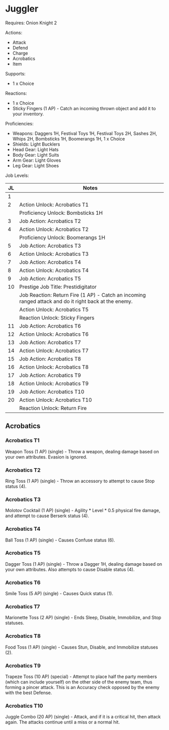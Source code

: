 # Juggler

Requires: Onion Knight 2

Actions:

- Attack
- Defend
- Charge
- Acrobatics
- Item

Supports:

- 1 x Choice

Reactions:

- 1 x Choice
- Sticky Fingers (1 AP) - Catch an incoming thrown object and add it to your inventory.

Proficiencies:

- Weapons: Daggers 1H, Festival Toys 1H, Festival Toys 2H, Sashes 2H, Whips 2H, Bombsticks 1H, Boomerangs 1H, 1 x Choice
- Shields: Light Bucklers
- Head Gear: Light Hats
- Body Gear: Light Suits
- Arm Gear: Light Gloves
- Leg Gear: Light Shoes

Job Levels:

| JL | Notes |
| --- | --- |
| 1 | 
| 2 | Action Unlock: Acrobatics T1
|   | Proficiency Unlock: Bombsticks 1H
| 3 | Job Action: Acrobatics T2
| 4 | Action Unlock: Acrobatics T2
|   | Proficiency Unlock: Boomerangs 1H
| 5 | Job Action: Acrobatics T3
| 6 | Action Unlock: Acrobatics T3
| 7 | Job Action: Acrobatics T4
| 8 | Action Unlock: Acrobatics T4
| 9 | Job Action: Acrobatics T5
| 10 | Prestige Job Title: Prestidigitator
|    | Job Reaction: Return Fire (1 AP) - Catch an incoming ranged attack and do it right back at the enemy.
|    | Action Unlock: Acrobatics T5
|    | Reaction Unlock: Sticky Fingers
| 11 | Job Action: Acrobatics T6
| 12 | Action Unlock: Acrobatics T6
| 13 | Job Action: Acrobatics T7
| 14 | Action Unlock: Acrobatics T7
| 15 | Job Action: Acrobatics T8
| 16 | Action Unlock: Acrobatics T8
| 17 | Job Action: Acrobatics T9
| 18 | Action Unlock: Acrobatics T9
| 19 | Job Action: Acrobatics T10
| 20 | Action Unlock: Acrobatics T10
|    | Reaction Unlock: Return Fire

## Acrobatics

### Acrobatics T1

Weapon Toss (1 AP) (single) - Throw a weapon, dealing damage based on your own attributes. Evasion is ignored.

### Acrobatics T2

Ring Toss (1 AP) (single) - Throw an accessory to attempt to cause Stop status (4).

### Acrobatics T3

Molotov Cocktail (1 AP) (single) - Agility * Level * 0.5 physical fire damage, and attempt to cause Berserk status (4).

### Acrobatics T4

Ball Toss (1 AP) (single) - Causes Confuse status (6).

### Acrobatics T5

Dagger Toss (1 AP) (single) - Throw a Dagger 1H, dealing damage based on your own attributes. Also attempts to cause Disable status (4).

### Acrobatics T6

Smile Toss (5 AP) (single) - Causes Quick status (1).

### Acrobatics T7

Marionette Toss (2 AP) (single) - Ends Sleep, Disable, Immobilize, and Stop statuses.

### Acrobatics T8

Food Toss (1 AP) (single) - Causes Stun, Disable, and Immobilize statuses (2).

### Acrobatics T9

Trapeze Toss (10 AP) (special) - Attempt to place half the party members (which can include yourself) on the other side of the enemy team, thus forming a pincer attack. This is an Accuracy check opposed by the enemy with the best Defense.

### Acrobatics T10

Juggle Combo (20 AP) (single) - Attack, and if it is a critical hit, then attack again. The attacks continue until a miss or a normal hit.

